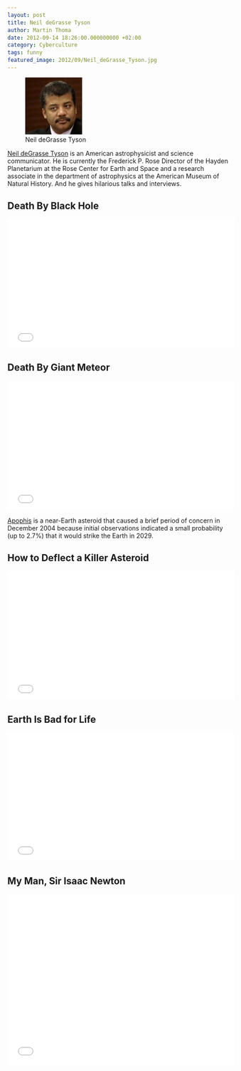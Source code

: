 ```yaml
---
layout: post
title: Neil deGrasse Tyson
author: Martin Thoma
date: 2012-09-14 18:26:00.000000000 +02:00
category: Cyberculture
tags: funny
featured_image: 2012/09/Neil_deGrasse_Tyson.jpg
---
```

<figure class="alignright">
            <a href="../images/2012/09/Neil_deGrasse_Tyson.jpg"><img src="../images/2012/09/Neil_deGrasse_Tyson.jpg" alt="Neil deGrasse Tyson" style="max-width:128px;max-height:128px;" class="size-full wp-image-44861"/></a>
            <figcaption class="text-center">Neil deGrasse Tyson</figcaption>
        </figure>
<a href="http://en.wikipedia.org/wiki/Neil_degrasse">Neil deGrasse Tyson</a> is an American astrophysicist and science communicator. He is currently the Frederick P. Rose Director of the Hayden Planetarium at the Rose Center for Earth and Space and a research associate in the department of astrophysics at the American Museum of Natural History. And he gives hilarious talks and interviews.

<h2>Death By Black Hole</h2>
<iframe width="512" height="288" src="//www.youtube.com/embed/h1iJXOUMJpg" frameborder="0" allowfullscreen></iframe>

<h2>Death By Giant Meteor</h2>
<iframe width="512" height="288" src="//www.youtube.com/embed/xaW4Ol3_M1o" frameborder="0" allowfullscreen></iframe>

<a href="http://en.wikipedia.org/wiki/99942_Apophis">Apophis</a> is a near-Earth asteroid that caused a brief period of concern in December 2004 because initial observations indicated a small probability (up to 2.7%) that it would strike the Earth in 2029.

<h2>How to Deflect a Killer Asteroid</h2>
<iframe width="512" height="288" src="//www.youtube.com/embed/1-ReuLZ2quc" frameborder="0" allowfullscreen></iframe>

<h2>Earth Is Bad for Life</h2>
<iframe width="512" height="288" src="//www.youtube.com/embed/GgGgkkGE7QU" frameborder="0" allowfullscreen></iframe>

<h2>My Man, Sir Isaac Newton</h2>
<iframe width="512" height="384" src="//www.youtube.com/embed/danYFxGnFxQ" frameborder="0" allowfullscreen></iframe>
